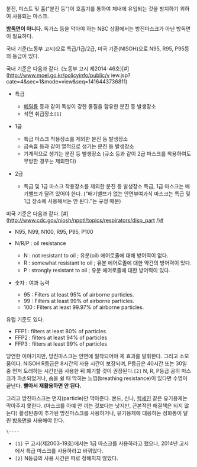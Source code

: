 분진, 미스트 및 흄("분진 등")이 호흡기를 통하여 체내에 유입되는 것을 방지하기 위하여 사용되는 마스크.

**[방독면](%EB%B0%A9%EB%8F%85%EB%A9%B4.md)이 아니다.** 독가스 등을 막아야 하는 NBC 상황에서는 방진마스크가 아닌 방독면이 필요하다.

국내 기준(노동부 고시)으로 특급/1급/2급, 미국 기준(NISOH)으로 N95, R95, P95등의 등급이 있다.

국내 기준은 다음과 같다. (노동부 고시 제2014-46호)[#](http://www.moel.go.kr/policyinfo/public/v
iew.jsp?cate=4&sec=1&mode=view&seq=1416443736811)  

  * 특급  

    * [베릴륨](%EB%B2%A0%EB%A6%B4%EB%A5%A8.md) 등과 같이 독성이 강한 물질을 함유한 분진 등 발생장소
    * 석면 취급장소`[1]`
  * 1급  

    * 특급 마스크 착용장소를 제외한 분진 등 발생장소
    * 금속흄 등과 같이 열적으로 생기는 분진 등 발생장소
    * 기계적으로 생기는 분진 등 발생장소 (규소 등과 같이 2급 마스크를 착용하여도 무방한 경우는 제외한다)
  * 2급  

    * 특급 및 1급 마스크 착용장소를 제외한 분진 등 발생장소
특급, 1급 마스크는 배기밸브가 달려 있어야 한다. ("배기밸브가 없는 안면부여과식 마스크는 특급 및 1급 장소에 사용해서는 안 된다."는
규정 때문)

미국 기준은 다음과 같다. [#](http://www.cdc.gov/niosh/npptl/topics/respirators/disp_part
/)[#](http://www.coopersafety.com/respiratortypes.aspx)  

  * N95, N99, N100, R95, P95, P100
  * N/R/P : oil resistance  

    * N : not resistant to oil ; 유분(oil) 에어로졸에 대해 방어력이 없다.
    * R : somewhat resistant to oil ; 유분 에어로졸에 대한 약간의 방어력이 있다.
    * P : strongly resistant to oil ; 유분 에어로졸에 대한 방어력이 있다.
  * 숫자 : 여과 능력  

    * 95 : Filters at least 95% of airborne particles.
    * 99 : Filters at least 99% of airborne particles.
    * 100 : Filters at least 99.97% of airborne particles.  

유럽 기준도 있다.  

  * FFP1 : filters at least 80% of particles
  * FFP2 : filters at least 94% of particles
  * FFP3 : filters at least 99% of particles  

당연한 이야기지만, 방진마스크는 안면에 밀착되어야 제 효과를 발휘한다. 그리고 소모품이다. NISOH R등급은 8시간의 사용 시간이
보장되며, P등급은 40시간 또는 30일 중 먼저 도래하는 시간만큼 사용한 뒤 폐기할 것이 권장된다.`[2]` N, R, P등급 공히
마스크가 파손되었거나, 숨을 쉴 때 막히는 느낌(breathing resistance)이 있다면 수명이 끝난다. **빨아서 재활용하면 안
된다.**

그리고 방진마스크는 먼지(particle)만 막아준다. 본드, 신나,
[헥세인](%ED%97%A5%EC%84%B8%EC%9D%B8.md) 같은 유기용제는 막아주지 못한다. (마스크를 아예 안 끼는 것보다는
낫지만, 근본적인 해결책은 되지 않는다) 활성탄층이 추가된 방진마스크를 사용하거나, 유기용제에 대응하는 정화통이 달린
[방독면](%EB%B0%A9%EB%8F%85%EB%A9%B4.md)을 사용해야 한다.

`\----`

  * `[1]` 구 고시(제2003-19호)에서는 1급 마스크를 사용하라고 했으나, 2014년 고시에서 특급 마스크를 사용하라고 바뀌었다.
  * `[2]` N등급의 사용 시간은 따로 정해지지 않았다.

